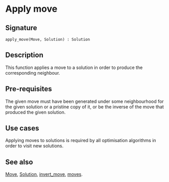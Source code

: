 <!--
SPDX-FileCopyrightText: © 2025 Authors of the ROAR-NET API Specification <https://github.com/roar-net/roar-net-api-spec/blob/main/AUTHORS>

SPDX-License-Identifier: CC-BY-4.0
-->

# Apply move

## Signature

```text
apply_move(Move, Solution) : Solution
```

## Description

This function applies a move to a solution in order to produce the
corresponding neighbour.

## Pre-requisites

The given move must have been generated under some neighbourhood for
the given solution or a pristine copy of it, or be the inverse of the
move that produced the given solution.

## Use cases

Applying moves to solutions is required by all optimisation algorithms
in order to visit new solutions.

## See also

[Move](../types/Move.md),
[Solution](../types/Solution.md),
[invert\_move](./invert_move.md),
[moves](./moves.md).
